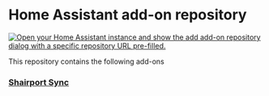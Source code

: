 # Home Assistant add-on repository

[![Open your Home Assistant instance and show the add add-on repository dialog with a specific repository URL pre-filled.](https://my.home-assistant.io/badges/supervisor_add_addon_repository.svg)](https://my.home-assistant.io/redirect/supervisor_add_addon_repository/?repository_url=https%3A%2F%2Fgithub.com%2FZixties60%2Fhome-assistant-addons)

This repository contains the following add-ons

### [Shairport Sync](./addon-shairport2-sync)
